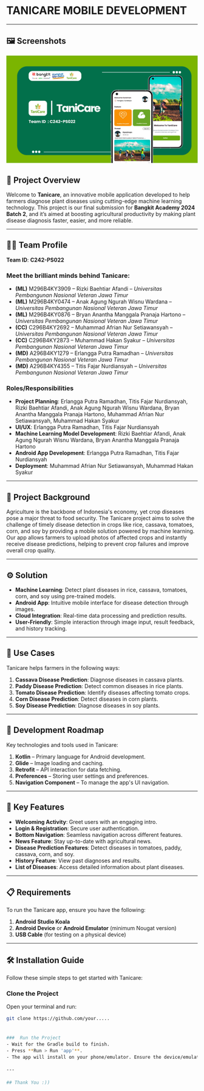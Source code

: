 # **TANICARE MOBILE DEVELOPMENT**

---
## 🖼️ **Screenshots**
![Cover](https://raw.githubusercontent.com/Capstone-Project-Tani-Care/.github/main/Copy%20of%20PPT%20CAPSTONE%20PROJECT.jpg)

## 🌱 **Project Overview**
Welcome to **Tanicare**, an innovative mobile application developed to help farmers diagnose plant diseases using cutting-edge machine learning technology. This project is our final submission for **Bangkit Academy 2024 Batch 2**, and it’s aimed at boosting agricultural productivity by making plant disease diagnosis faster, easier, and more reliable.

---

## 👨‍💻 **Team Profile**
**Team ID**: **C242-PS022**

### Meet the brilliant minds behind **Tanicare**:
- **(ML)** M296B4KY3909 – Rizki Baehtiar Afandi – *Universitas Pembangunan Nasional Veteran Jawa Timur* 
- **(ML)** M296B4KY0474 – Anak Agung Ngurah Wisnu Wardana – *Universitas Pembangunan Nasional Veteran Jawa Timur* 
- **(ML)** M296B4KY0876 – Bryan Anantha Manggala Pranaja Hartono – *Universitas Pembangunan Nasional Veteran Jawa Timur*   
- **(CC)** C296B4KY2692 – Muhammad Afrian Nur Setiawansyah – *Universitas Pembangunan Nasional Veteran Jawa Timur* 
- **(CC)** C296B4KY2873 – Muhammad Hakan Syakur – *Universitas Pembangunan Nasional Veteran Jawa Timur*  
- **(MD)** A296B4KY1279 – Erlangga Putra Ramadhan – *Universitas Pembangunan Nasional Veteran Jawa Timur*  
- **(MD)** A296B4KY4355 – Titis Fajar Nurdiansyah – *Universitas Pembangunan Nasional Veteran Jawa Timur*  

### **Roles/Responsibilities**
- **Project Planning**: Erlangga Putra Ramadhan, Titis Fajar Nurdiansyah, Rizki Baehtiar Afandi, Anak Agung Ngurah Wisnu Wardana, Bryan Anantha Manggala Pranaja Hartono, Muhammad Afrian Nur Setiawansyah, Muhammad Hakan Syakur  
- **UI/UX**: Erlangga Putra Ramadhan, Titis Fajar Nurdiansyah  
- **Machine Learning Model Development**: Rizki Baehtiar Afandi, Anak Agung Ngurah Wisnu Wardana, Bryan Anantha Manggala Pranaja Hartono  
- **Android App Development**: Erlangga Putra Ramadhan, Titis Fajar Nurdiansyah  
- **Deployment**: Muhammad Afrian Nur Setiawansyah, Muhammad Hakan Syakur  

---

## 🌾 **Project Background**
Agriculture is the backbone of Indonesia's economy, yet crop diseases pose a major threat to food security. The Tanicare project aims to solve the challenge of timely disease detection in crops like rice, cassava, tomatoes, corn, and soy by providing a mobile solution powered by machine learning. Our app allows farmers to upload photos of affected crops and instantly receive disease predictions, helping to prevent crop failures and improve overall crop quality.

---

## ⚙️ **Solution**
- **Machine Learning**: Detect plant diseases in rice, cassava, tomatoes, corn, and soy using pre-trained models.  
- **Android App**: Intuitive mobile interface for disease detection through images.  
- **Cloud Integration**: Real-time data processing and prediction results.  
- **User-Friendly**: Simple interaction through image input, result feedback, and history tracking.  

---

## 📱 **Use Cases**
Tanicare helps farmers in the following ways:  
1. **Cassava Disease Prediction**: Diagnose diseases in cassava plants.  
2. **Paddy Disease Prediction**: Detect common diseases in rice plants.  
3. **Tomato Disease Prediction**: Identify diseases affecting tomato crops.  
4. **Corn Disease Prediction**: Detect diseases in corn plants.  
5. **Soy Disease Prediction**: Diagnose diseases in soy plants.  

---

## 🚀 **Development Roadmap**
Key technologies and tools used in Tanicare:
1. **Kotlin** – Primary language for Android development.  
2. **Glide** – Image loading and caching.  
3. **Retrofit** – API interaction for data fetching.  
4. **Preferences** – Storing user settings and preferences.  
5. **Navigation Component** – To manage the app's UI navigation.  

---

## 🎯 **Key Features**
- **Welcoming Activity**: Greet users with an engaging intro.  
- **Login & Registration**: Secure user authentication.  
- **Bottom Navigation**: Seamless navigation across different features.  
- **News Feature**: Stay up-to-date with agricultural news.  
- **Disease Prediction Features**: Detect diseases in tomatoes, paddy, cassava, corn, and soy.  
- **History Feature**: View past diagnoses and results.  
- **List of Diseases**: Access detailed information about plant diseases.  

---

## 📋 **Requirements**
To run the Tanicare app, ensure you have the following:
1. **Android Studio Koala**  
2. **Android Device** or **Android Emulator** (minimum Nougat version)  
3. **USB Cable** (for testing on a physical device)  

---

## 🛠️ **Installation Guide**
Follow these simple steps to get started with Tanicare:

###  Clone the Project
Open your terminal and run:
```bash
git clone https://github.com/your.....


###  Run the Project
- Wait for the Gradle build to finish.
- Press **Run > Run 'app'**.
- The app will install on your phone/emulator. Ensure the device/emulator is configured.

---

## Thank You :))

